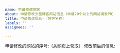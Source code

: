 ```yaml
---
name: 申请修改网站
about: 申请修改少量博客网站信息（申请20个以上的网站请发PR）
title: 申请修改信息-［博客名称］
labels: ''
assignees: ''

---
```


申请修改的网站的序号:（从网页上获取）
修改前后的信息:
